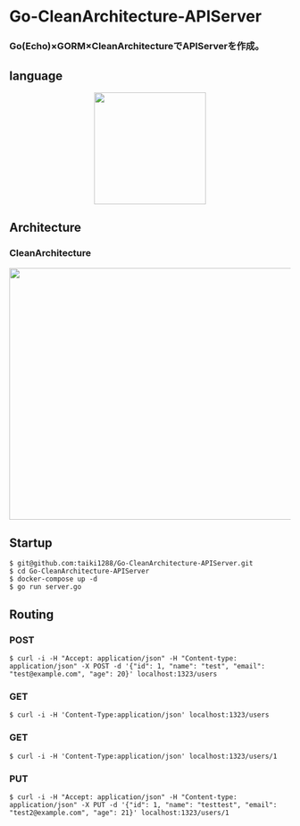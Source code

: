 # Go-CleanArchitecture-APIServer
### Go(Echo)×GORM×CleanArchitectureでAPIServerを作成。
## language
<p align="center">
  <a href="https://golang.org/"><img src="https://upload.wikimedia.org/wikipedia/commons/thumb/2/23/Go_Logo_Aqua.svg/1280px-Go_Logo_Aqua.svg.png" width="200px";
  </a>
  <a></a>
</p>
  
## Architecture
### CleanArchitecture
<p align="center">
  <img src="https://cdn-ak.f.st-hatena.com/images/fotolife/a/a_beco/20161211/20161211205919.jpg" width="600px" height="450px";>
</p>

## Startup
```
$ git@github.com:taiki1288/Go-CleanArchitecture-APIServer.git
$ cd Go-CleanArchitecture-APIServer
$ docker-compose up -d
$ go run server.go
```

## Routing
### POST
```
$ curl -i -H "Accept: application/json" -H "Content-type: application/json" -X POST -d '{"id": 1, "name": "test", "email": "test@example.com", "age": 20}' localhost:1323/users
```
### GET
```
$ curl -i -H 'Content-Type:application/json' localhost:1323/users
```

### GET
```
$ curl -i -H 'Content-Type:application/json' localhost:1323/users/1
```

### PUT
```
$ curl -i -H "Accept: application/json" -H "Content-type: application/json" -X PUT -d '{"id": 1, "name": "testtest", "email": "test2@example.com", "age": 21}' localhost:1323/users/1
```
